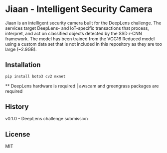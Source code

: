# Jiaan - Intelligent Security Camera

Jiaan is an intelligent security camera built for the DeepLens challenge. The services target DeepLens- and IoT-specific transactions that process, interpret, and act on classified objects detected by the SSD r-CNN framework. The model has been trained from the VGG16 Reduced model using a custom data set that is not included in this repository as they are too large (~2.9GB).

## Installation

```python
pip install boto3 cv2 mxnet
```

** DeepLens hardware is required | awscam and greengrass packages are required

## History

v0.1.0 - DeepLens challenge submission

## License

MIT
